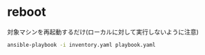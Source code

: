 # reboot
対象マシンを再起動するだけ(ローカルに対して実行しないように注意)

```bash
ansible-playbook -i inventory.yaml playbook.yaml
```
